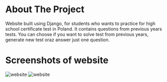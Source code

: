 # About The Project
Website built using Django, for students who wants to practice for high school certificate test in Poland.
It contains questions from previous years tests. You can choose if you want to solve test from previous years, generate new test oraz answer just one question.

# Screenshots of website
![website](screenshot.jpg?raw=true "website")
![website](screenshot.jpg?raw=true "website")
